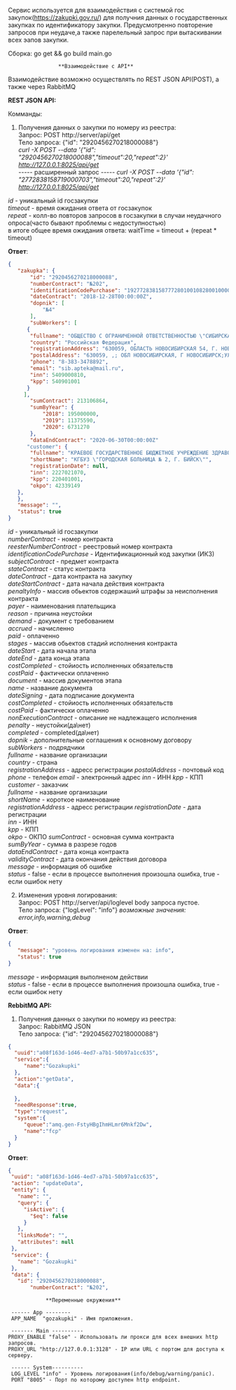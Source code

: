 Сервис используется для взаимодействия с системой гос закупок(https://zakupki.gov.ru/) для получния данных о государственных закупках по идентификатору закупки. Предусмотренно повторение запросов при неудаче,а также парелельный запрос при вытаскивании всех эапов закупки.

Сборка: go get && go build  main.go  

					**Взаимодействие с API**
					
Взаимодействие возможно осуществлять по REST JSON API(POST), а также через RabbitMQ   

**REST JSON API:**      

Комманды:  
1. Получения данных о закупки по номеру из реестра:   
Запрос: POST http://server/api/get    
Тело запроса: {"id": "2920456270218000088"}  
*curl -X POST --data '{"id": "2920456270218000088","timeout":20,"repeat":2}'  http://127.0.0.1:8025/api/get*  
----- расширенный запрос -----
*curl -X POST --data '{"id": "2772838158719000703","timeout":20,"repeat":2}'  http://127.0.0.1:8025/api/get*

*id* - уникальный id госзакупки  
*timeout* - время ожидания ответа от госзакупок  
*repeat* - колл-во повторов запросов в госзакупки в случаи неудачного опроса(часто бывают проблемы с недоступностью)  
в итоге общее время ожидания ответа: waitTime = timeout + (repeat * timeout)


**Ответ**:
 ```json
{
    "zakupka": {
        "id": "2920456270218000088",
        "numberContract": "№202",
        "identificationCodePurchase": "192772838158777280100108280010000414",
        "dateContract": "2018-12-28T00:00:00Z",
        "dopnik": [
            "№4"
        ],
        "subWorkers": [
       {
        "fullname": "ОБЩЕСТВО С ОГРАНИЧЕННОЙ ОТВЕТСТВЕННОСТЬЮ \"СИБИРСКАЯ АПТЕКА\" (ОБЩЕСТВО С ОГРАНИЧЕННОЙ ОТВЕТСТВЕННОСТЬЮ \"СИБИРСКАЯ АПТЕКА\")",
        "country": "Российская Федерация",
        "registrationAddress": "630059, ОБЛАСТЬ НОВОСИБИРСКАЯ 54, Г. НОВОСИБИРСК, УЛ. ЦЕНТРАЛЬНАЯ, Д. 121",
        "postalAddress": "630059, ,; ОБЛ НОВОСИБИРСКАЯ, Г НОВОСИБИРСК;УЛ ЦЕНТРАЛЬНАЯ, ДОМ 121",
        "phone": "8-383-3478892",
        "email": "sib.apteka@mail.ru",
        "inn": 5409000810,
        "kpp": 540901001
       }
      ],
        "sumContract": 213106864,
        "sumByYear": {
            "2018": 195000000,
            "2019": 11375590,
            "2020": 6731270
        },
        "dataEndContract": "2020-06-30T00:00:00Z"
       "customer": {
        "fullname": "КРАЕВОЕ ГОСУДАРСТВЕННОЕ БЮДЖЕТНОЕ УЧРЕЖДЕНИЕ ЗДРАВООХРАНЕНИЯ \"ГОРОДСКАЯ БОЛЬНИЦА  2, Г. БИЙСК\"",
        "shortName": "КГБУЗ \"ГОРОДСКАЯ БОЛЬНИЦА № 2, Г. БИЙСК\"",
        "registrationDate": null,
        "inn": 2227021070,
        "kpp": 220401001,
        "okpo": 42339149
    },
    },
    "message": "",
    "status": true
}
```
*id* - уникальный id госзакупки    
*numberContract* - номер контракта  
*reesterNumberContract*   - реестровый номер контракта  
*identificationCodePurchase*   - Идентификационный код закупки (ИКЗ)    
*subjectContract*   - предмет контракта    
*stateContract*   - статус контракта  
*dateContract* - дата контракта на закупку  
*dateStartContract* - дата начала действия контракта   
*penaltyInfo* - массив обьектов содержаший штрафы за неисполнения контракта   
  *payer* -  наименования плательщика    
  *reason* - причина неустойки  
  *demand* -  документ с требованием  
  *accrued* - начисленно  
  *paid* - оплаченно  
*stages* - массив обьектов стадий исполнения контракта  
  *dateStart* -  дата начала этапа      
  *dateEnd* -  дата конца этапа   
  *costCompleted* - стойиость исполненных обязательств     
  *costPaid* - фактически оплаченно        
  *document* - массив документов этапа  
    *name* -  название документа  
    *dateSigning* -  дата подписание документа  
    *costCompleted* - стойиость исполненных обязательств    
    *costPaid* -  фактически оплаченно    
    *nonExecutionContract* -  описание не надлежащего исполнения                
    *penalty* -  неустойки(да\нет)  
    *completed* -  completed(да\нет)  
*dopnik* -  дополнительные соглашения к основному договору    
*subWorkers* - подрядчики     
  *fullname* - название организации  
  *country*  - страна  
  *registrationAddress* - адресс регистрации 
  *postalAddress* - почтовый код  
  *phone* - телефон
  *email* - электронный адрес
  *inn*   - ИНН
  *kpp*   - КПП
*customer* - заказчик     
  *fullname* - название организации  
  *shortName*  - короткое наименование    
  *registrationAddress* - адресс регистрации 
  *registrationDate* - дата регистрации  
  *inn*   - ИНН  
  *kpp*   - КПП  
  *okpo*  - ОКПО
*sumContract* - основная сумма контракта       
*sumByYear* - сумма в разрезе годов   
*dataEndContract* - дата конца контракта           
*validityContract* - дата окончания действия договора        
*message* - информация об ошибке        
*status* - false - если в процессе выполнения произошла ошибка, true - если ошибок нету   

2. Изменения уровня логирования:   
Запрос: POST http://server/api/loglevel body запроса пустое.  
Тело запроса: {"logLevel": "info"}
*возможные значения: error,info,warning,debug*  

**Ответ**:
 ```json
{
    "message": "уровень логирования изменен на: info",
    "status": true
}
```
*message* - информация выполненом действии         
*status* - false - если в процессе выполнения произошла ошибка, true - если ошибок нету   

**RebbitMQ API:**           
1. Получения данных о закупки по номеру из реестра:   
Запрос: RabbitMQ JSON  
Тело запроса: {"id": "2920456270218000088"}
 ```json
{
   "uuid":"a08f163d-1d46-4ed7-a7b1-50b97a1cc635",
   "service":{
      "name":"Gozakupki"
   },
   "action":"getData",
   "data":{
      
   },
   "needResponse":true,
   "type":"request",
   "system":{
      "queue":"amq.gen-FstyHBgIhmHLmr6Mnkf2Dw",
      "name":"fcp"
   }
}
```
**Ответ**:
 ```json
{
  "uuid": "a08f163d-1d46-4ed7-a7b1-50b97a1cc635",
  "action": "updateData",
  "entity": {
    "name": "",
    "query": {
      "isActive": {
        "$eq": false
      }
    },
    "linksMode": "",
    "attributes": null
  },
  "service": {
    "name": "Gozakupki"
  },
  "data": {
    "id": "2920456270218000088",
        "numberContract": "№202",

```

                **Переменные окружения**  
```
 ------ App --------
 APP_NAME  "gozakupki" - Имя приложения.    

 ------- Main ----------
PROXY_ENABLE "false" - Использовать ли прокси для всех внешних http запросов.  
PROXY_URL "http://127.0.0.1:3128" - IP или URL с портом для доступа к серверу.     

 ------ System----------
 LOG_LEVEL "info" - Уровень логирования(info/debug/warning/panic).  
 PORT "8005" - Порт по которому доступен http endpoint.  